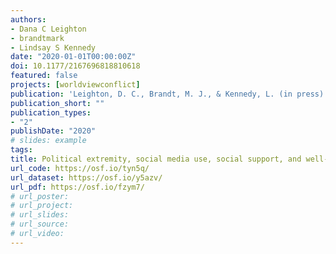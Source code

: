 ```yaml
---
authors:
- Dana C Leighton
- brandtmark
- Lindsay S Kennedy
date: "2020-01-01T00:00:00Z"
doi: 10.1177/2167696818810618
featured: false
projects: [worldviewconflict]
publication: 'Leighton, D. C., Brandt, M. J., & Kennedy, L. (in press). Political extremity, social media use, social support, and well-being for emerging adults during the 2016 presidential election campaign. *Emerging Adulthood*. https://doi.org/10.1177/2167696818810618'
publication_short: ""
publication_types:
- "2"
publishDate: "2020"
# slides: example
tags:
title: Political extremity, social media use, social support, and well-being for emerging adults during the 2016 presidential election campaign
url_code: https://osf.io/tyn5q/
url_dataset: https://osf.io/y5azv/
url_pdf: https://osf.io/fzym7/
# url_poster:
# url_project:
# url_slides:
# url_source:
# url_video:
---
```

